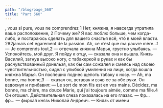 ```yaml
---
path: "/blog/page_560"
title: "Part 560"
---
```


, vous si pure, vous ne comprendrez 1 Нет, княжна, я навсегда утратила ваше расположение,
2 Почему же? Я вас люблю больше, чем когда-либо, и постараюсь сделать для вашего счастья всё, чтò в моей власти.
282jamais cet égarement de la passion. Ah, ce n’est que ma pauvre mère...1
— Je comprends tout,2 — отвечала княжна Марья, грустно улыбаясь. — Успокойтесь, мой друг. Я пойду к отцу, — сказала она и вышла.
Князь Василий, загнув высоко ногу, с табакеркой в руках и как бы расчувствованный донельзя, как бы сам сожалея и смеясь над своею чувствительностью, сидел с улыбкой умиления на лице, когда вошла княжна Марья. Он поспешно поднес щепоть табаку к носу.
— Ah, ma bonne, ma bonne,3 — сказал он, вставая и взяв ее за обе руки. Он вздохнул и прибавил: — Le sort de mon fils est en vos mains. Décidez, ma bonne, ma chère, ma douce Marie, qui j’ai toujours aimée, comme ma fille.4
Он отошел. Действительная слеза показалась на его глазах.
— Фр... фр... — фыркал князь Николай Андреич.
— Князь от имени 
